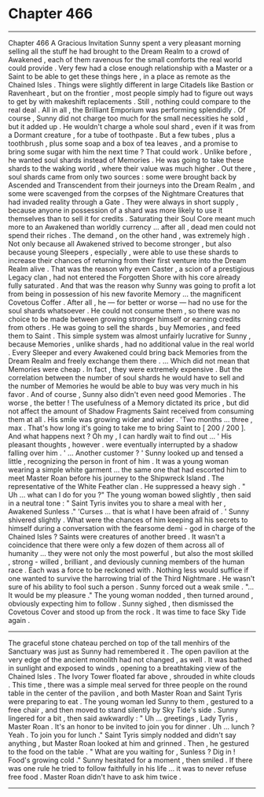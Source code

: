 
# Chapter 466


---

Chapter 466 A Gracious lnvitation
Sunny spent a very pleasant morning selling all the stuff he had brought to the Dream Realm to a crowd of Awakened , each of them ravenous for the small comforts the real world could provide .
Very few had a close enough relationship with a Master or a Saint to be able to get these things here , in a place as remote as the Chained Isles . Things were slightly different in large Citadels like Bastion or Ravenheart , but on the frontier , most people simply had to figure out ways to get by with makeshift replacements . Still , nothing could compare to the real deal .
All in all , the Brilliant Emporium was performing splendidly .
Of course , Sunny did not charge too much for the small necessities he sold , but it added up . He wouldn't charge a whole soul shard , even if it was from a Dormant creature , for a tube of toothpaste . But a few tubes , plus a toothbrush , plus some soap and a box of tea leaves , and a promise to bring some sugar with him the next time ? That could work .
Unlike before , he wanted soul shards instead of Memories . He was going to take these shards to the waking world , where their value was much higher .
Out there , soul shards came from only two sources : some were brought back by Ascended and Transcendent from their journeys into the Dream Realm , and some were scavenged from the corpses of the Nightmare Creatures that had invaded reality through a Gate .
They were always in short supply , because anyone in possession of a shard was more likely to use it themselves than to sell it for credits . Saturating their Soul Core meant much more to an Awakened than worldly currency … after all , dead men could not spend their riches .
The demand , on the other hand , was extremely high . Not only because all Awakened strived to become stronger , but also because young Sleepers , especially , were able to use these shards to increase their chances of returning from their first venture into the Dream Realm alive .
That was the reason why even Caster , a scion of a prestigious Legacy clan , had not entered the Forgotten Shore with his core already fully saturated .
And that was the reason why Sunny was going to profit a lot from being in possession of his new favorite Memory ... the magnificent Covetous Coffer .
After all , he — for better or worse — had no use for the soul shards whatsoever . He could not consume them , so there was no choice to be made between growing stronger himself or earning credits from others .
He was going to sell the shards , buy Memories , and feed them to Saint .
This simple system was almost unfairly lucrative for Sunny , because Memories , unlike shards , had no additional value in the real world . Every Sleeper and every Awakened could bring back Memories from the Dream Realm and freely exchange them there .
… Which did not mean that Memories were cheap . In fact , they were extremely expensive . But the correlation between the number of soul shards he would have to sell and the number of Memories he would be able to buy was very much in his favor .
And of course , Sunny also didn't even need good Memories . The worse , the better ! The usefulness of a Memory dictated its price , but did not affect the amount of Shadow Fragments Saint received from consuming them at all .
His smile was growing wider and wider .
'Two months … three , max . That's how long it's going to take me to bring Saint to [ 200 / 200 ]. And what happens next ? Oh my , I can hardly wait to find out … '
His pleasant thoughts , however . were eventually interrupted by a shadow falling over him .
' ... Another customer ? '
Sunny looked up and tensed a little , recognizing the person in front of him .
It was a young woman wearing a simple white garment … the same one that had escorted him to meet Master Roan before his journey to the Shipwreck Island .
The representative of the White Feather clan .
He suppressed a heavy sigh .
" Uh … what can I do for you ?"
The young woman bowed slightly , then said in a neutral tone :
" Saint Tyris invites you to share a meal with her , Awakened Sunless ."
'Curses … that is what I have been afraid of . '
Sunny shivered slightly .
What were the chances of him keeping all his secrets to himself during a conversation with the fearsome demi - god in charge of the Chained Isles ?
Saints were creatures of another breed . It wasn't a coincidence that there were only a few dozen of them across all of humanity … they were not only the most powerful , but also the most skilled , strong - willed , brilliant , and deviously cunning members of the human race . Each was a force to be reckoned with .
Nothing less would suffice if one wanted to survive the harrowing trial of the Third Nightmare .
He wasn't sure of his ability to fool such a person .
Sunny forced out a weak smile .
"... It would be my pleasure ."
The young woman nodded , then turned around , obviously expecting him to follow .
Sunny sighed , then dismissed the Covetous Cover and stood up from the rock .
It was time to face Sky Tide again .
***
The graceful stone chateau perched on top of the tall menhirs of the Sanctuary was just as Sunny had remembered it . The open pavilion at the very edge of the ancient monolith had not changed , as well . It was bathed in sunlight and exposed to winds , opening to a breathtaking view of the Chained Isles .
The Ivory Tower floated far above , shrouded in white clouds .
This time , there was a simple meal served for three people on the round table in the center of the pavilion , and both Master Roan and Saint Tyris were preparing to eat . The young woman led Sunny to them , gestured to a free chair , and then moved to stand silently by Sky Tide's side .
Sunny lingered for a bit , then said awkwardly :
" Uh … greetings , Lady Tyris , Master Roan . It's an honor to be invited to join you for dinner . Uh … lunch ? Yeah . To join you for lunch ."
Saint Tyris simply nodded and didn't say anything , but Master Roan looked at him and grinned . Then , he gestured to the food on the table .
" What are you waiting for , Sunless ? Dig in ! Food's growing cold ."
Sunny hesitated for a moment , then smiled .
If there was one rule he tried to follow faithfully in his life … it was to never refuse free food .
Master Roan didn't have to ask him twice .

---

